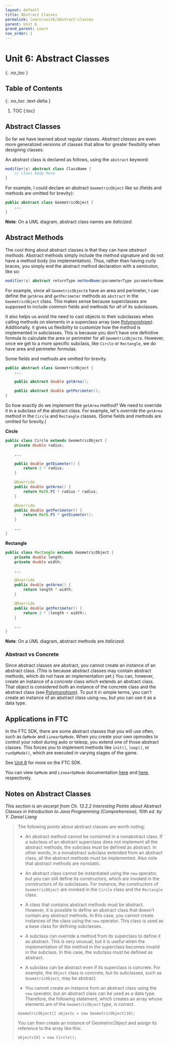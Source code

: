 ```yaml
---
layout: default
title: Abstract Classes
permalink: learn/unit6/abstract-classes
parent: Unit 6
grand_parent: Learn
nav_order: 1
---
```


<!-- prettier-ignore-start -->

# Unit 6: Abstract Classes
{: .no_toc }

## Table of Contents
{: .no_toc .text-delta }

1. TOC
{:toc}

<!-- prettier-ignore-end -->

## Abstract Classes

So far we have learned about regular classes. _Abstract classes_ are even
more generalized versions of classes that allow for greater flexibility
when designing classes.

An abstract class is declared as follows, using the `abstract` keyword:

```java
modifier(s) abstract class ClassName {
    // class body here
}
```

For example, I could declare an abstract `GeometricObject` like so (fields
and methods are omitted for brevity):

```java
public abstract class GeometricObject {
    ...
}
```

**Note**: On a UML diagram, abstract class names are _italicized_.

## Abstract Methods

The cool thing about abstract classes is that they can have _abstract methods_.
Abstract methods simply include the method signature and do not have a method body
(no implementation). Thus, rather than having curly braces, you simply end the abstract
method declaration with a semicolon, like so:

```java
modifier(s) abstract returnType methodName(parameterType parameterName, ...)
```

For example, since all `GeometricObject`s have an area and perimeter, I can define the `getArea`
and `getPerimeter` methods as `abstract` in the `GeometricObject` class. This makes sense because
superclasses are supposed to include common fields and methods for _all_ of its subclasses.

It also helps us avoid the need to cast objects to their subclasses when calling methods on elements in a superclass array (see [Polymorphism](/learn-code/learn/unit5/polymorphism)).
Additionally, it gives us flexibility to customize how the method is implemented in subclasses.
This is because you don't have one definitive formula to calculate the area or perimeter
for all `GeometricObject`s. However, once we get to a more specific subclass, like `Circle`
or `Rectangle`, we do have area and perimeter formulas.

Some fields and methods are omitted for brevity.

```java
public abstract class GeometricObject {
    ...

    public abstract double getArea();

    public abstract double getPerimeter();
}
```

So how exactly do we implement the `getArea` method? We need to override it in a subclass
of the abstract class. For example, let's override the `getArea` method in the `Circle`
and `Rectangle` classes. (Some fields and methods are omitted for brevity.)

**Circle**

```java
public class Circle extends GeometricObject {
    private double radius;

    ...

    public double getDiameter() {
        return 2 * radius;
    }

    @Override
    public double getArea() {
        return Math.PI * radius * radius;
    }

    @Override
    public double getPerimeter() {
        return Math.PI * getDiameter();
    }

    ...
}
```

**Rectangle**

```java
public class Rectangle extends GeometricObject {
    private double length;
    private double width;

    ...

    @Override
    public double getArea() {
        return length * width;
    }

    @Override
    public double getPerimeter() {
        return 2 * (length + width);
    }

    ...
}
```

**Note**: On a UML diagram, abstract methods are _italicized_.

### Abstract vs Concrete

Since abstract classes are abstract, you cannot create an instance of an abstract class.
(This is because abstract classes may contain abstract methods, which do not
have an implementation yet.) You can, however, create an instance of a _concrete_ class
which extends an abstract class. That object is considered both an instance of the concrete
class and the abstract class (see [Polymorphism](/learn-code/learn/unit5/polymorphism)). To put it
in simple terms, you can't create an instance of an abstract class using `new`, but you
can use it as a data type.

## Applications in FTC

In the FTC SDK, there are some abstract classes that you will use often, such as `OpMode` and `LinearOpMode`.
When you create your own opmodes to control your robot during auto or teleop, you extend
one of those abstract classes. This forces you to implement methods like `init()`, `loop()`, or
`runOpMode()`, which are executed in varying stages of the game.

See [Unit 8](/learn-code/learn/unit8) for more on the FTC SDK.

You can view `OpMode` and `LinearOpMode` documentation
[here](https://ftctechnh.github.io/ftc_app/doc/javadoc/com/qualcomm/robotcore/eventloop/opmode/OpMode.html) 
and [here](https://ftctechnh.github.io/ftc_app/doc/javadoc/com/qualcomm/robotcore/eventloop/opmode/LinearOpMode.html), respectively.

## Notes on Abstract Classes

_This section is an excerpt from Ch. 13.2.2 Interesting Points about Abstract Classes in
Introduction to Java Programming (Comprehensive), 10th ed. by Y. Daniel Liang_

> The following points about abstract classes are worth noting:
> 
> - An abstract method cannot be contained in a nonabstract class. If a subclass of an
> abstract superclass does not implement all the abstract methods, the subclass must
> be defined as abstract. In other words, in a nonabstract subclass extended from an
> abstract class, all the abstract methods must be implemented. Also note that abstract
> methods are nonstatic.
> 
> - An abstract class cannot be instantiated using the `new` operator, but you can still
> define its constructors, which are invoked in the constructors of its subclasses. For
> instance, the constructors of `GeometricObject` are invoked in the `Circle` class
> and the `Rectangle` class.
> 
> - A class that contains abstract methods must be abstract. However, it is possible to
> define an abstract class that doesn’t contain any abstract methods. In this case, you
> cannot create instances of the class using the `new` operator. This class is used as a
> base class for defining subclasses.
> 
> - A subclass can override a method from its superclass to define it as abstract. This is
> very unusual, but it is useful when the implementation of the method in the superclass 
> becomes invalid in the subclass. In this case, the subclass must be defined as abstract.
> 
> - A subclass can be abstract even if its superclass is concrete. For example, the `Object`
> class is concrete, but its subclasses, such as `GeometricObject`, may be abstract.
> 
> - You cannot create an instance from an abstract class using the `new` operator, but an
> abstract class can be used as a data type. Therefore, the following statement, which
> creates an array whose elements are of the `GeometricObject` type, is correct.
> 
> `GeometricObject[] objects = new GeometricObject[10];`
> 
> You can then create an instance of GeometricObject and assign its reference to
> the array like this:
> 
> `objects[0] = new Circle();`
